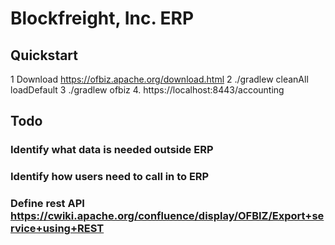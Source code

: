 # Blockfreight, Inc. ERP


## Quickstart
1 Download https://ofbiz.apache.org/download.html
2 ./gradlew cleanAll loadDefault
3 ./gradlew ofbiz
4. https://localhost:8443/accounting

## Todo
### Identify what data is needed outside ERP
### Identify how users need to call in to ERP
### Define rest API https://cwiki.apache.org/confluence/display/OFBIZ/Export+service+using+REST
